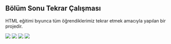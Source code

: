 <h2> Bölüm Sonu Tekrar Çalışması </h2>
<p>HTML eğitimi bıyunca tüm öğrendiklerimiz tekrar etmek amacıyla yapılan bir projedir.</p>

<img src = "https://github.com/alicihandemir/Patika.dev_Frontend_Web_Development/blob/main/Bolum-Sonu-Cal%C4%B1smas%C4%B1/project%20images/Ana_Sayfa_1%20.PNG">
<img src = "https://github.com/alicihandemir/Patika.dev_Frontend_Web_Development/blob/main/Bolum-Sonu-Cal%C4%B1smas%C4%B1/project%20images/Ana_Sayfa_2.PNG">
<img src = "https://github.com/alicihandemir/Patika.dev_Frontend_Web_Development/blob/main/Bolum-Sonu-Cal%C4%B1smas%C4%B1/project%20images/Hakk%C4%B1m%C4%B1zda.PNG">
<img src = "https://github.com/alicihandemir/Patika.dev_Frontend_Web_Development/blob/main/Bolum-Sonu-Cal%C4%B1smas%C4%B1/project%20images/%C4%B0leti%C5%9Fim.PNG">

